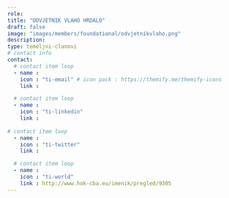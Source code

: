 ```yaml
---
role: 
title: "ODVJETNIK VLAHO HRDALO"
draft: false
image: "images/members/foundational/odvjetnikvlaho.png"
description: 
type: temeljni-clanovi
# contact info
contact:
  # contact item loop
  - name : 
    icon : "ti-email" # icon pack : https://themify.me/themify-icons
    link : 

  # contact item loop
  - name : 
    icon : "ti-linkedin"
    link : 
    
# contact item loop
  - name : 
    icon : "ti-twitter"
    link : 

  # contact item loop
  - name : 
    icon : "ti-world"
    link : http://www.hok-cba.eu/imenik/pregled/9305
---
```

